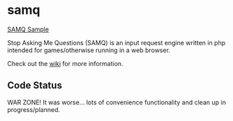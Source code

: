 # samq

[SAMQ Sample](https://samq.nhmk.com)

Stop Asking Me Questions (SAMQ) is an input request engine written in php intended for games/otherwise running in a web browser.

Check out the [wiki](https://github.com/nhmkdev/samq/wiki) for more information.

## Code Status

WAR ZONE! It was worse... lots of convenience functionality and clean up in progress/planned.

